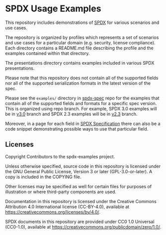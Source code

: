 # SPDX Usage Examples

This repository includes demonstrations of [SPDX](https://spdx.dev) for various
scenarios and use cases.

The repository is organized by profiles which represents a set of scenarios and
use cases for a particular domain (e.g. security, license compliance).
Each directory contains a README.md file describing the profile and the
examples contained within that directory.

The presentations directory contains examples included in various SPDX
presentations.

Please note that this repository does not contain all of the supported fields
nor all of the supported serialization formats in the latest version of the
spec.

Please see the `examples/` directory in
[spdx-spec](https://github.com/spdx/spdx-spec/) repo for the examples that
contain all of the supported fields and formats for a specific spec version.
This is organized using repo branch. For example, SPDX 3.0 examples will be
in [v3.0](https://github.com/spdx/spdx-spec/tree/development/v3.0/examples)
branch and SPDX 2.3 examples will be in
[v2.3](https://github.com/spdx/spdx-spec/tree/development/v2.3/examples)
branch.

Moreover, in a page for each field in
[SPDX Specification](https://spdx.github.io/spdx-spec/) there can also
be a code snippet demonstrating possible ways to use that particular field.

## Licenses

Copyright Contributors to the spdx-examples project.

Unless otherwise specified, source code in this repository is licensed under
the GNU General Public License, Version 3 or later (GPL-3.0-or-later).
A copy is included in the COPYING file.

Other licenses may be specified as well for certain files for purposes of
illustration or where third-party components are used.

Documentation in this repository is licensed under the Creative Commons
Attribution 4.0 International license (CC-BY-4.0), available at
https://creativecommons.org/licenses/by/4.0/.

SPDX documents in this repository are provided under CC0 1.0 Universal
(CC0-1.0), available at https://creativecommons.org/publicdomain/zero/1.0/.
